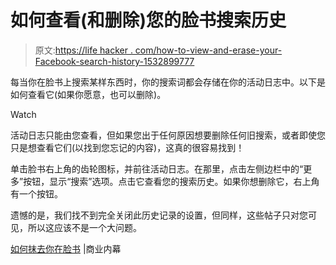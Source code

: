 # 如何查看(和删除)您的脸书搜索历史

> 原文:[https://life hacker . com/how-to-view-and-erase-your-Facebook-search-history-1532899777](https://lifehacker.com/how-to-view-and-erase-your-facebook-search-history-1532899777)

每当你在脸书上搜索某样东西时，你的搜索词都会存储在你的活动日志中。以下是如何查看它(如果你愿意，也可以删除)。

Watch

活动日志只能由您查看，但如果您出于任何原因想要删除任何旧搜索，或者即使您只是想查看它们(以找到您忘记的内容)，这真的很容易找到！

单击脸书右上角的齿轮图标，并前往活动日志。在那里，点击左侧边栏中的“更多”按钮，显示“搜索”选项。点击它查看您的搜索历史。如果你想删除它，右上角有一个按钮。

遗憾的是，我们找不到完全关闭此历史记录的设置，但同样，这些帖子只对您可见，所以这应该不是一个大问题。

[如何抹去你在脸书](http://www.businessinsider.com/erase-search-history-on-facebook-2014-2) |商业内幕